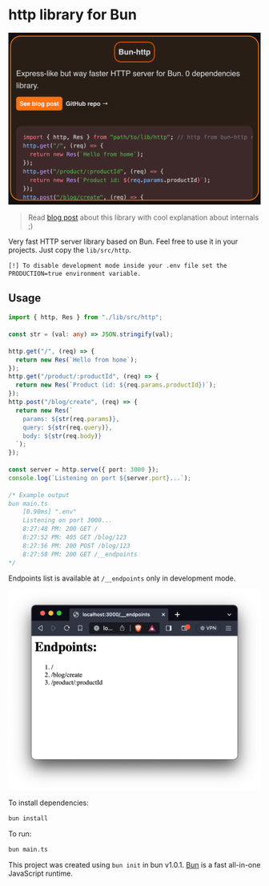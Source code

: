 # http library for Bun

![library card from blog](/assets/bun-http-card.png)

> Read [blog post](https://quak.com.pl/learn/bun/build-http-server/) about this library with cool explanation about internals ;)

Very fast HTTP server library based on Bun. Feel free to use it in your projects. Just copy the `lib/src/http`.

```
[!] To disable development mode inside your .env file set the PRODUCTION=true environment variable.
```

## Usage

```ts
import { http, Res } from "./lib/src/http";

const str = (val: any) => JSON.stringify(val);

http.get("/", (req) => {
  return new Res(`Hello from home`);
});
http.get("/product/:productId", (req) => {
  return new Res(`Product (id: ${req.params.productId})`);
});
http.post("/blog/create", (req) => {
  return new Res(`
    params: ${str(req.params)},
    query: ${str(req.query)},
    body: ${str(req.body)}
  `);
});

const server = http.serve({ port: 3000 });
console.log(`Listening on port ${server.port}...`);

/* Example output
bun main.ts
    [0.90ms] ".env"
    Listening on port 3000...
    8:27:48 PM: 200 GET /
    8:27:52 PM: 405 GET /blog/123
    8:27:56 PM: 200 POST /blog/123
    8:27:58 PM: 200 GET /__endpoints
*/
```

Endpoints list is available at `/__endpoints` only in development mode.

![Alt text](/assets/admin_endpoints.png)

To install dependencies:

```bash
bun install
```

To run:

```bash
bun main.ts
```

This project was created using `bun init` in bun v1.0.1. [Bun](https://bun.sh) is a fast all-in-one JavaScript runtime.
